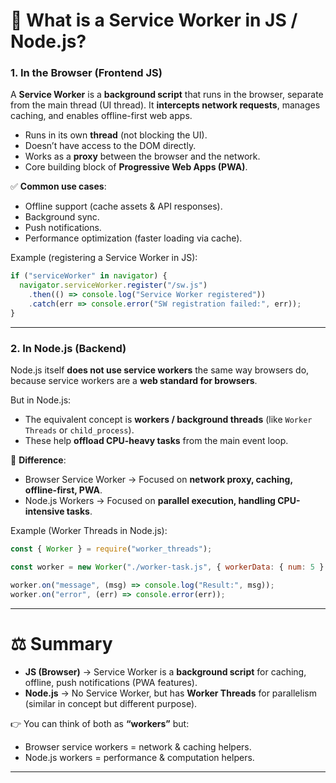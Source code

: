 
# 🔹 What is a Service Worker in JS / Node.js?

### 1. **In the Browser (Frontend JS)**

A **Service Worker** is a **background script** that runs in the browser, separate from the main thread (UI thread).
It **intercepts network requests**, manages caching, and enables offline-first web apps.

* Runs in its own **thread** (not blocking the UI).
* Doesn’t have access to the DOM directly.
* Works as a **proxy** between the browser and the network.
* Core building block of **Progressive Web Apps (PWA)**.

✅ **Common use cases**:

* Offline support (cache assets & API responses).
* Background sync.
* Push notifications.
* Performance optimization (faster loading via cache).

Example (registering a Service Worker in JS):

```js
if ("serviceWorker" in navigator) {
  navigator.serviceWorker.register("/sw.js")
    .then(() => console.log("Service Worker registered"))
    .catch(err => console.error("SW registration failed:", err));
}
```

---

### 2. **In Node.js (Backend)**

Node.js itself **does not use service workers** the same way browsers do, because service workers are a **web standard for browsers**.

But in Node.js:

* The equivalent concept is **workers / background threads** (like `Worker Threads` or `child_process`).
* These help **offload CPU-heavy tasks** from the main event loop.

📌 **Difference**:

* Browser Service Worker → Focused on **network proxy, caching, offline-first, PWA**.
* Node.js Workers → Focused on **parallel execution, handling CPU-intensive tasks**.

Example (Worker Threads in Node.js):

```js
const { Worker } = require("worker_threads");

const worker = new Worker("./worker-task.js", { workerData: { num: 5 } });

worker.on("message", (msg) => console.log("Result:", msg));
worker.on("error", (err) => console.error(err));
```

---

# ⚖️ Summary

* **JS (Browser)** → Service Worker is a **background script** for caching, offline, push notifications (PWA features).
* **Node.js** → No Service Worker, but has **Worker Threads** for parallelism (similar in concept but different purpose).

👉 You can think of both as **“workers”** but:

* Browser service workers = network & caching helpers.
* Node.js workers = performance & computation helpers.

---